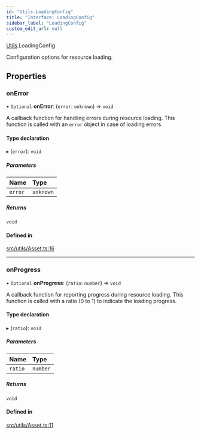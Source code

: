 ```yaml
---
id: "Utils.LoadingConfig"
title: "Interface: LoadingConfig"
sidebar_label: "LoadingConfig"
custom_edit_url: null
---
```


[Utils](../namespaces/Utils.md).LoadingConfig

Configuration options for resource loading.

## Properties

### onError

• `Optional` **onError**: (`error`: `unknown`) => `void`

A callback function for handling errors during resource loading.
This function is called with an `error` object in case of loading errors.

#### Type declaration

▸ (`error`): `void`

##### Parameters

| Name | Type |
| :------ | :------ |
| `error` | `unknown` |

##### Returns

`void`

#### Defined in

[src/utils/Asset.ts:16](https://github.com/agargaro/three.ez/blob/c98e2000aba94763fdfaf44f220a0d54ccd99dd1/src/utils/Asset.ts#L16)

___

### onProgress

• `Optional` **onProgress**: (`ratio`: `number`) => `void`

A callback function for reporting progress during resource loading.
This function is called with a ratio (0 to 1) to indicate the loading progress.

#### Type declaration

▸ (`ratio`): `void`

##### Parameters

| Name | Type |
| :------ | :------ |
| `ratio` | `number` |

##### Returns

`void`

#### Defined in

[src/utils/Asset.ts:11](https://github.com/agargaro/three.ez/blob/c98e2000aba94763fdfaf44f220a0d54ccd99dd1/src/utils/Asset.ts#L11)
